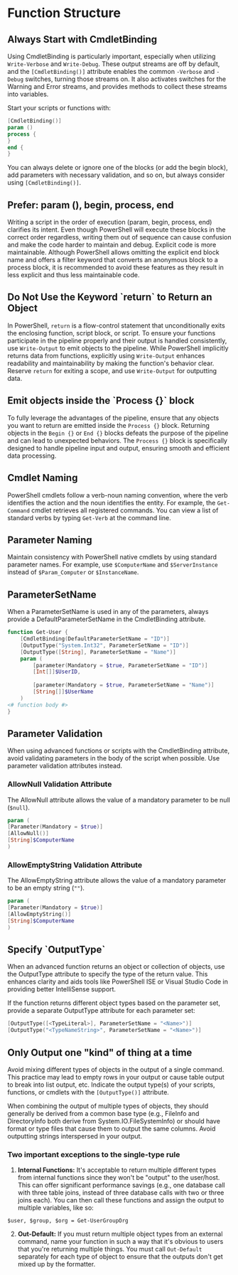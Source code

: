 # Function Structure

## Always Start with CmdletBinding <a href="#always-start-with-cmdletbinding" id="always-start-with-cmdletbinding"></a>

Using CmdletBinding is particularly important, especially when utilizing `Write-Verbose` and `Write-Debug`. These output streams are off by default, and the `[CmdletBinding()]` attribute enables the common `-Verbose` and `-Debug` switches, turning those streams on. It also activates switches for the Warning and Error streams, and provides methods to collect these streams into variables.

Start your scripts or functions with:

```powershell
[CmdletBinding()]
param ()
process {
}
end {
}
```

You can always delete or ignore one of the blocks (or add the begin block), add parameters with necessary validation, and so on, but always consider using `[CmdletBinding()]`.

## Prefer: param (), begin, process, end

Writing a script in the order of execution (param, begin, process, end) clarifies its intent. Even though PowerShell will execute these blocks in the correct order regardless, writing them out of sequence can cause confusion and make the code harder to maintain and debug. Explicit code is more maintainable. Although PowerShell allows omitting the explicit end block name and offers a filter keyword that converts an anonymous block to a process block, it is recommended to avoid these features as they result in less explicit and thus less maintainable code.

## Do Not Use the Keyword \`return\` to Return an Object

In PowerShell, `return` is a flow-control statement that unconditionally exits the enclosing function, script block, or script. To ensure your functions participate in the pipeline properly and their output is handled consistently, use `Write-Output` to emit objects to the pipeline. While PowerShell implicitly returns data from functions, explicitly using `Write-Output` enhances readability and maintainability by making the function's behavior clear. Reserve `return` for exiting a scope, and use `Write-Output` for outputting data.

## Emit objects inside the \`Process {}\` block

To fully leverage the advantages of the pipeline, ensure that any objects you want to return are emitted inside the `Process {}` block. Returning objects in the `Begin {}` or `End {}` blocks defeats the purpose of the pipeline and can lead to unexpected behaviors. The `Process {}` block is specifically designed to handle pipeline input and output, ensuring smooth and efficient data processing.

## Cmdlet Naming

PowerShell cmdlets follow a verb-noun naming convention, where the verb identifies the action and the noun identifies the entity. For example, the `Get-Command` cmdlet retrieves all registered commands. You can view a list of standard verbs by typing `Get-Verb` at the command line.

## Parameter Naming

Maintain consistency with PowerShell native cmdlets by using standard parameter names. For example, use `$ComputerName` and `$ServerInstance` instead of `$Param_Computer` or `$InstanceName`.

## ParameterSetName

When a ParameterSetName is used in any of the parameters, always provide a DefaultParameterSetName in the CmdletBinding attribute.

```powershell
function Get-User {
    [CmdletBinding(DefaultParameterSetName = "ID")]
    [OutputType("System.Int32", ParameterSetName = "ID")]
    [OutputType([String], ParameterSetName = "Name")]
    param (
        [parameter(Mandatory = $true, ParameterSetName = "ID")]
        [Int[]]$UserID,
        
        [parameter(Mandatory = $true, ParameterSetName = "Name")]
        [String[]]$UserName
    )
<# function body #>
}
```

## Parameter Validation

When using advanced functions or scripts with the CmdletBinding attribute, avoid validating parameters in the body of the script when possible. Use parameter validation attributes instead.

### **AllowNull Validation Attribute**

The AllowNull attribute allows the value of a mandatory parameter to be null (`$null`).

```powershell
param (
[Parameter(Mandatory = $true)]
[AllowNull()]
[String]$ComputerName
)
```

### **AllowEmptyString Validation Attribute**

The AllowEmptyString attribute allows the value of a mandatory parameter to be an empty string (`""`).

```powershell
param (
[Parameter(Mandatory = $true)]
[AllowEmptyString()]
[String]$ComputerName
)
```

## Specify \`OutputType\`

When an advanced function returns an object or collection of objects, use the OutputType attribute to specify the type of the return value. This enhances clarity and aids tools like PowerShell ISE or Visual Studio Code in providing better IntelliSense support.

If the function returns different object types based on the parameter set, provide a separate OutputType attribute for each parameter set:

```powershell
[OutputType([<TypeLiteral>], ParameterSetName = "<Name>")]
[OutputType("<TypeNameString>", ParameterSetName = "<Name>")]
```

## Only Output one "kind" of thing at a time

Avoid mixing different types of objects in the output of a single command. This practice may lead to empty rows in your output or cause table output to break into list output, etc. Indicate the output type(s) of your scripts, functions, or cmdlets with the `[OutputType()]` attribute.

When combining the output of multiple types of objects, they should generally be derived from a common base type (e.g., FileInfo and DirectoryInfo both derive from System.IO.FileSystemInfo) or should have format or type files that cause them to output the same columns. Avoid outputting strings interspersed in your output.

### **Two important exceptions to the single-type rule**

1. **Internal Functions:** It's acceptable to return multiple different types from internal functions since they won't be "output" to the user/host. This can offer significant performance savings (e.g., one database call with three table joins, instead of three database calls with two or three joins each). You can then call these functions and assign the output to multiple variables, like so:

`$user, $group, $org = Get-UserGroupOrg`

2. **Out-Default:** If you must return multiple object types from an external command, name your function in such a way that it's obvious to users that you're returning multiple things. You must call `Out-Default` separately for each type of object to ensure that the outputs don't get mixed up by the formatter.
